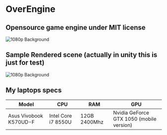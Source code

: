 # OverEngine
## Opensource game engine under MIT license
![1080p Background](https://raw.githubusercontent.com/OverShifted/OverEngine/master/oe-01.png)
## Sample Rendered scene (actually in unity this is just for test)
![1080p Background](https://raw.githubusercontent.com/OverShifted/OverEngine/master/oe-02.png)
## My laptops specs
| Model                  | CPU                 | RAM          | GPU                                      |
| ---------------------- | ------------------- | ------------ | ---------------------------------------- |
| Asus Vivobook K570UD-F | Intel Core i7 8550U | 12GB 2400Mhz | Nvidia GeForce GTX 1050 (mobile version) |
